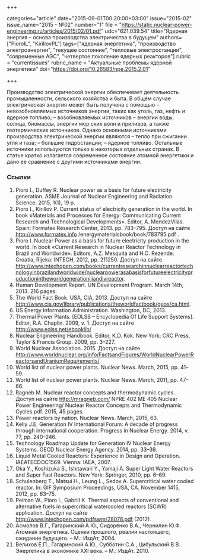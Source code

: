 +++

categories="article"
date="2015-09-01T00:20:00+03:00"
issue="2015-02"
issue_name="2015 - №02"
number="1"
file = "https://static.nuclear-power-engineering.ru/articles/2015/02/01.pdf"
udc="621.039.54"
title="Ядерная энергия – основа производства электричества в будущем"
authors=["PioroIL", "KirillovPL"]
tags=["ядерная энергетика", "производство электроэнергии", "текущее состояние", "тепловые электростанции", "современные АЭС", "четвертое поколение ядерных реакторов"]
rubric = "currentissues"
rubric_name = "Актуальные проблемы ядерной энергетики"
doi="https://doi.org/10.26583/npe.2015.2.01"

+++

Производство электрической энергии обеспечивает деятельность промышленности, сельского хозяйства и быта. В общем случае электрическая энергия может быть получена с помощью
– невозобновляемых источников энергии, таких как уголь, газ, нефть и ядерное
топливо;
– возобновляемых источников – энергии воды, солнца, биомассы, энергии мор
ских волн и приливов, а также геотермических источников.
Однако основными источниками производства электрической энергии являются
– тепло при сжигании угля и газа;
– большие гидростанции;
– ядерное топливо.
Остальные источники используются только в некоторых отдельных странах.
В статье кратко излагается современное состояние атомной энергетики и дано ее сравнение с другими источниками энергии.


### Ссылки

1. Pioro I., Duffey R. Nuclear power as a basis for future electricity generation. ASME Journal of Nuclear Engineering and Radiation Science. 2015, 1(1), 19 p.
2. Pioro I., Kirillov P. Current status of electricity generation in the world. In book «Materials and Processes for Energy: Communicating Current Research and Technological Developments». Editor, A. MendezVilas. Spain: Formatex Research Center, 2013. pp. 783–795. Доступ на сайте http://www.formatex.info /energymaterialsbook/book/783795.pdf .
3. Pioro I. Nuclear Power as a basis for future electricity production in the world. In book «Current Research in Nuclear Reactor Technology in Brazil and Worldwide». Editors, A.Z. Mesquita and H.C. Rezende. Croatia, Rijeka: INTECH, 2012, pp. 211250. Доступ на сайте http://www.intechopen.com/books/currentresearchinnuclearreactortechnologyinbrazilandworldwide/nuclearpowerasabasisforfutureelectricityproductionintheworldgenerationiiiandivreactor.
4. Human Development Report. UN Development Program. March 14th, 2013. 216 pages.
5. The World Fact Book. USA, CIA, 2013. Доступ на сайте http://www.cia.gov/library/publications/theworldfactbook/geos/ca.html.
6. US Energy Information Administration. Washington, DC, 2013.
7. Thermal Power Plants. [EOLSS – Encyclopedia Of Life Support Systems]. Editor, R.A. Chaplin. 2009, v. 1. Доступ на сайте http://www.eolss.net/ebooklib/
8. Nuclear Engineering Handbook. Editor, K.D. Kok. New York: CRC Press, Taylor & Francis Group. 2009, pp. 3–227.
9. World Nuclear Association. 2015. Доступ на сайте http://www.worldnuclear.org/info/FactsandFigures/WorldNuclearPowerReactorsandUraniumRequirements/
10. World list of nuclear power plants. Nuclear News. March, 2015, pp. 41–59.
11. World list of nuclear power plants. Nuclear News. March, 2011, pp. 47–66.
12. Ragneb M. Nuclear reactor concepts and thermodynamic cycles. Доступ на сайте http://mragneb.com/ NPRE 402 ME 405 Nuclear Power Engineering/ Nuclear Reactor Concepts and Thermodynamic Cycles.pdf. 2015, 45 pages.
13. Power reactors by nation. Nuclear News. March, 2015, 63.
14. Kelly J.E. Generation IV International Forum: A decade of progress through international cooperation. Progress in Nuclear Energy. 2014, v. 77, pp. 240–246.
15. Technology Roadmap Update for Generation IV Nuclear Energy Systems. OECD Nuclear Energy Agency. 2014, pp. 33–39.
16. Liquid Metal Cooled Reactors: Experience in Design and Operation. IAEATECDOC1569. Vienna: IAEA, 2007.
17. Oka Y., Koshizuka S., Ishitawari Y., Yamaji A. Super Light Water Reactors and Super Fast Reactors. New York: Springer, 2010, pp. 6–69.
18. Schulenberg T., Matsui H., Leung L., Sedov A. Supercritical water cooled reactor. In: GIF Symposium Proceedings, USA, CA. November 1415, 2012, pp. 63–75.
19. Peiman W., Pioro I., Gabrill K. Thermal aspects of conventional and alternative fuels in supercritical watercooled reactors (SCWR) application. Доступ на сайте http://www.intechopen.com/pdfswm/28078.pdf (2012).
20. Асмолов В.Г., Гагаринский А.Ю., Сидоренко В.А., Чернилин Ю.Ф. Атомная энергетика. Оценки прошлого, реалии настоящего, ожидание будущего. – М.: ИздАт, 2004.
21. Велихов Е.П., Гагаринский А.Ю., Субботин С.А., Цибульский В.В. Энергетика в экономике ХХI века. – М.: ИздАт. 2010.